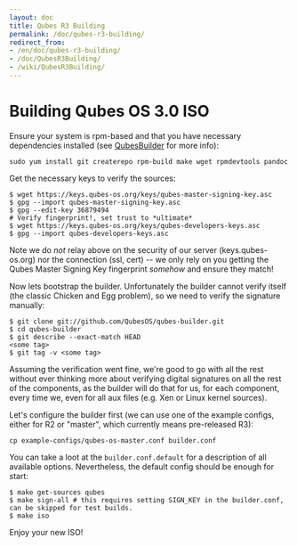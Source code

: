 ```yaml
---
layout: doc
title: Qubes R3 Building
permalink: /doc/qubes-r3-building/
redirect_from:
- /en/doc/qubes-r3-building/
- /doc/QubesR3Building/
- /wiki/QubesR3Building/
---
```


Building Qubes OS 3.0 ISO
=========================

Ensure your system is rpm-based and that you have necessary dependencies installed (see [QubesBuilder](/doc/qubes-builder/) for more info):

~~~
sudo yum install git createrepo rpm-build make wget rpmdevtools pandoc
~~~

Get the necessary keys to verify the sources:

~~~
$ wget https://keys.qubes-os.org/keys/qubes-master-signing-key.asc
$ gpg --import qubes-master-signing-key.asc 
$ gpg --edit-key 36879494
# Verify fingerprint!, set trust to *ultimate*
$ wget https://keys.qubes-os.org/keys/qubes-developers-keys.asc
$ gpg --import qubes-developers-keys.asc
~~~

Note we do *not* relay above on the security of our server (keys.qubes-os.org) nor the connection (ssl, cert) -- we only rely on you getting the Qubes Master Signing Key fingerprint *somehow* and ensure they match!

Now lets bootstrap the builder. Unfortunately the builder cannot verify itself (the classic Chicken and Egg problem), so we need to verify the signature manually:

~~~
$ git clone git://github.com/QubesOS/qubes-builder.git
$ cd qubes-builder
$ git describe --exact-match HEAD
<some tag>
$ git tag -v <some tag>
~~~

Assuming the verification went fine, we're good to go with all the rest without ever thinking more about verifying digital signatures on all the rest of the components, as the builder will do that for us, for each component, every time we, even for all aux files (e.g. Xen or Linux kernel sources).

Let's configure the builder first (we can use one of the example configs, either for R2 or "master", which currently means pre-released R3):

~~~
cp example-configs/qubes-os-master.conf builder.conf
~~~

You can take a loot at the `builder.conf.default` for a description of all available options. Nevertheless, the default config should be enough for start:

~~~
$ make get-sources qubes
$ make sign-all # this requires setting SIGN_KEY in the builder.conf, can be skipped for test builds.
$ make iso
~~~

Enjoy your new ISO!
